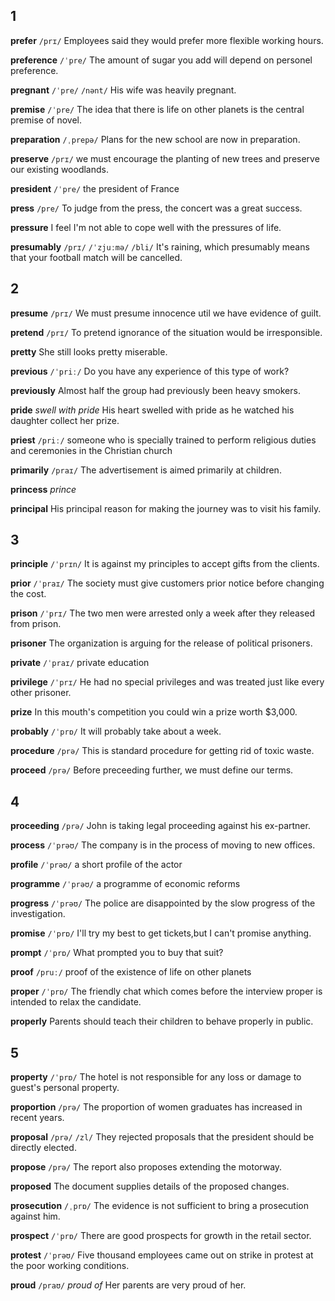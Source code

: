 ## 1
**prefer** 
`/prɪ/`
Employees said they would prefer more flexible working hours.

**preference** 
`/ˈpre/`
The amount of sugar you add will depend on personel preference.

**pregnant** 
`/ˈpre/` `/nənt/`
His wife was heavily pregnant.

**premise** 
`/ˈpre/`
The idea that there is life on other planets is the central premise of novel.

**preparation** 
`/ˌprepə/`
Plans for the new school are now in preparation.

**preserve** 
`/prɪ/`
we must encourage the planting of new trees and preserve our existing woodlands.

**president** 
`/ˈpre/`
the president of France

**press** 
`/pre/`
To judge from the press, the concert was a great success.

**pressure** 
I feel I'm not able to cope well with the pressures of life.

**presumably** 
`/prɪ/` `/ˈzjuːmə/` `/bli/`
It's raining, which presumably means that your football match will be cancelled.

## 2
**presume** 
`/prɪ/`
We must presume innocence util we have evidence of guilt.

**pretend** 
`/prɪ/`
To pretend ignorance of the situation would be irresponsible.

**pretty** 
She still looks pretty miserable.

**previous** 
`/ˈpriː/`
Do you have any experience of this type of work?

**previously** 
Almost half the group had previously been heavy smokers.

**pride** 
*swell with pride*
His heart swelled with pride as he watched his daughter collect her prize.

**priest** 
`/priː/`
someone who is specially trained to perform religious duties and ceremonies in the Christian church

**primarily** 
`/praɪ/`
The advertisement is aimed primarily at children.

**princess** 
*prince*

**principal** 
His principal reason for making the journey was to visit his family.

## 3
**principle** 
`/ˈprɪn/`
It is against my principles to accept gifts from the clients.

**prior** 
`/ˈpraɪ/`
The society must give customers prior notice before changing the cost.

**prison** 
`/ˈprɪ/`
The two men were arrested only a week after they released from prison.

**prisoner** 
The organization is arguing for the release of political prisoners.

**private** 
`/ˈpraɪ/`
private education

**privilege** 
`/ˈprɪ/`
He had no special privileges and was treated just like every other prisoner.

**prize** 
In this mouth's competition you could win a prize worth $3,000.

**probably** 
`/ˈprɒ/`
It will probably take about a week.

**procedure** 
`/prə/`
This is standard procedure for getting rid of toxic waste.

**proceed** 
`/prə/`
Before preceeding further, we must define our terms.

## 4
**proceeding** 
`/prə/`
John is taking legal proceeding against his ex-partner.

**process** 
`/ˈprəʊ/`
The company is in the process of moving to new offices.

**profile** 
`/ˈprəʊ/`
a short profile of the actor

**programme** 
`/ˈprəʊ/`
a programme of economic reforms

**progress** 
`/ˈprəʊ/`
The police are disappointed by the slow progress of the investigation.

**promise** 
`/ˈprɒ/`
I'll try my best to get tickets,but I can't promise anything.

**prompt** 
`/ˈprɒ/`
What prompted you to buy that suit?

**proof** 
`/pruː/`
proof of the existence of life on other planets

**proper** 
`/ˈprɒ/`
The friendly chat which comes before the interview proper is intended to relax the candidate.

**properly** 
Parents should teach their children to behave properly in public.

## 5
**property** 
`/ˈprɒ/`
The hotel is not responsible for any loss or damage to guest's personal property.

**proportion** 
`/prə/`
The proportion of women graduates has increased in recent years.

**proposal** 
`/prə/` `/zl/`
They rejected proposals that the president should be directly elected.

**propose** 
`/prə/`
The report also proposes extending the motorway.

**proposed** 
The document supplies details of the proposed changes.

**prosecution** 
`/ˌprɒ/`
The evidence is not sufficient to bring a prosecution against him.

**prospect** 
`/ˈprɒ/`
There are good prospects for growth in the retail sector.

**protest** 
`/ˈprəʊ/`
Five thousand employees came out on strike in protest at the poor working conditions.

**proud** 
`/praʊ/`
*proud of*
Her parents are very proud of her.